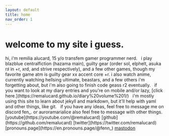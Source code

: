 ```yaml
---
layout: default
title: home
nav_order: 1
---
```



<h1>welcome to my site i guess.</h1>
hi, i'm remilia alucard, 15 y/o transfem gamer programmer nerd.  
&nbsp;  
i play blazblue centralfiction (hazama main), guilty gear (order sol, elphelt, asuka r♯ in +r, xrd, and strive respectively), and a few other games, though my favorite game atm is guilty gear xx accent core +r.  
i also watch anime, currently watching hellsing ultimate, beastars, and a few others i'm forgetting about, but i'm also going to finish code geass r2 eventually.  
&nbsp;  
if you want to look at my diary entries and you're on mobile and/or lazy, [click here.](https://remalucard.github.io/diary%20volume%201/)  
&nbsp;  
i'm mostly using this site to learn about jekyll and markdown, but it'll help with yaml and other things, like git.  
&nbsp;  
if you have any ideas, feel free to message me on discord  
fen_. or auroramarialice  
also feel free to message with other things.  
[youtube](https://youtube.com/@remalucard)  
[github](https://github.com/remalucard)  
[twitter](https://twitter.com/remalucard)  
[pronouns.page](https://en.pronouns.page/@fenn_)  
<a rel="me" href="https://sakurajima.moe/@remilia">mastodon</a>
